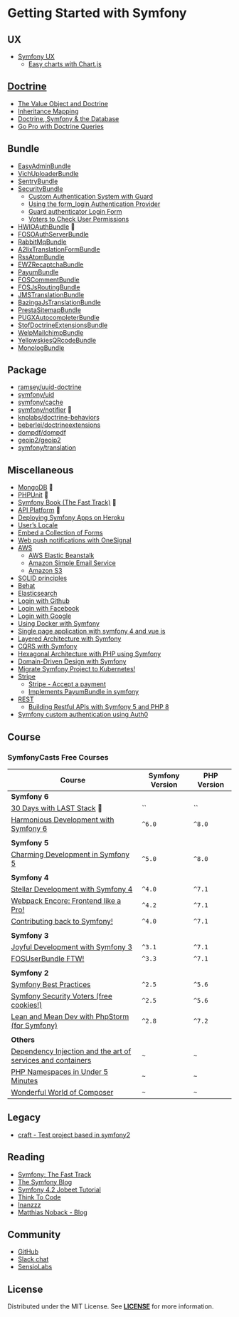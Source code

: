 # Getting Started with Symfony

## UX
- [Symfony UX](https://github.com/habibun/symfony-ux)
  - [Easy charts with Chart.js](https://github.com/habibun/symfony-ux/tree/jakub-tobiasz)


## [Doctrine]((https://github.com/habibun/symfony-doctrine))
  - [The Value Object and Doctrine](https://github.com/habibun/symfony-doctrine/tree/feature-value-object)
  - [Inheritance Mapping](https://github.com/habibun/symfony-doctrine/tree/feature-inheritance-mapping)
  - [Doctrine, Symfony & the Database](https://github.com/habibun/symfony-doctrine/tree/symfony-doctrine)
  - [Go Pro with Doctrine Queries](https://github.com/habibun/symfony-doctrine/tree/doctrine-queries)


## Bundle
- [EasyAdminBundle](https://github.com/habibun/easy-admin-bundle)
- [VichUploaderBundle](https://github.com/habibun/vich-uploader-bundle)
- [SentryBundle](https://github.com/habibun/sentry-symfony)
- [SecurityBundle](https://github.com/symfony/security-bundle)
  - [Custom Authentication System with Guard](https://github.com/habibun/symfony-security/tree/feature-custom-authentication-system-with-guard)
  - [Using the form_login Authentication Provider](https://github.com/habibun/symfony-security/tree/feature-form-login-authenticator)
  - [Guard authenticator Login Form](https://github.com/habibun/symfony-security/tree/feature-form-login)
  - [Voters to Check User Permissions](https://github.com/habibun/symfony-security/tree/feature-voter)
- [HWIOAuthBundle](https://github.com/habibun/hwio-auth-bundle)  :construction:  
- [FOSOAuthServerBundle](https://github.com/habibun/fos-oauth-server-bundle)
- [RabbitMqBundle](https://github.com/habibun/rabbit-mq-bundle)
- [A2lixTranslationFormBundle](https://github.com/habibun/a2lix-translation-form-bundle)
- [RssAtomBundle](https://github.com/habibun/debril-rss-atom-bundle)
- [EWZRecaptchaBundle](https://github.com/habibun/excelwebzone-recaptcha-bundle)
- [PayumBundle](https://github.com/habibun/payum-payum-bundle)
- [FOSCommentBundle](https://github.com/habibun/fos-comment-bundle)
- [FOSJsRoutingBundle](https://github.com/habibun/fos-js-routing-bundle)
- [JMSTranslationBundle](https://github.com/habibun/jms-translation-bundle)
- [BazingaJsTranslationBundle](https://github.com/habibun/willdurand-js-translation-bundle)
- [PrestaSitemapBundle](https://github.com/habibun/presta-sitemap-bundle)
- [PUGXAutocompleterBundle](https://github.com/habibun/pugx-autocompleter-bundle)
- [StofDoctrineExtensionsBundle](https://github.com/habibun/stof-doctrine-extensions-bundle)
- [WelpMailchimpBundle](https://github.com/habibun/welp-mailchimp-bundle)
- [YellowskiesQRcodeBundle](https://github.com/habibun/yellowskies-qr-code-bundle)
- [MonologBundle](https://github.com/habibun/symfony-monolog-bundle)


## Package  
- [ramsey/uuid-doctrine](https://github.com/habibun/ramsey-uuid-doctrine)
- [symfony/uid](https://github.com/habibun/symfony-uid)
- [symfony/cache](https://github.com/habibun/symfony-cache)
- [symfony/notifier](https://github.com/habibun/symfony-notifier) :construction:  
- [knplabs/doctrine-behaviors](https://github.com/habibun/a2lix-translation-form-bundle)
- [beberlei/doctrineextensions](https://github.com/habibun/beberlei-doctrine-extensions)
- [dompdf/dompdf](https://github.com/habibun/dompdf-dompdf)
- [geoip2/geoip2](https://github.com/habibun/geoip2-geoip2)
- [symfony/translation](https://github.com/habibun/symfony-translation)


## Miscellaneous
- [MongoDB](https://github.com/habibun/symfony-mongodb)  :construction:
- [PHPUnit](https://github.com/habibun/symfony-phpunit)  :construction:  
- [Symfony Book (The Fast Track)](https://github.com/habibun/symfony-book)  :construction:  
- [API Platform](https://github.com/habibun/symfony-api-platform)  :construction: 
- [Deploying Symfony Apps on Heroku](https://github.com/habibun/symfony-heroku)
- [User’s Locale](https://github.com/habibun/symfony-user-locale)
- [Embed a Collection of Forms](https://github.com/habibun/symfony-collection-of-forms)
- [Web push notifications with OneSignal](https://github.com/habibun/symfony-one-signal)
- [AWS](https://github.com/habibun/aws)
  - [AWS Elastic Beanstalk](https://github.com/habibun/aws/tree/feature-elastic-beanstalk)
  - [Amazon Simple Email Service](https://github.com/habibun/symfony-notifier)
  - [Amazon S3](https://github.com/habibun/vich-uploader-bundle)
- [SOLID principles](https://github.com/habibun/symfony-solid)
- [Behat](https://github.com/habibun/behat)
- [Elasticsearch](https://github.com/habibun/elasticsearch)
- [Login with Github](https://github.com/habibun/login-with-github)
- [Login with Facebook](https://github.com/habibun/login-with-facebook)
- [Login with Google](https://github.com/habibun/login-with-google)
- [Using Docker with Symfony](https://github.com/habibun/symfony-docker)
- [Single page application with symfony 4 and vue js](https://github.com/habibun/symfony-vue)
- [Layered Architecture with Symfony](https://github.com/habibun/symfony-layered)
- [CQRS with Symfony](https://github.com/habibun/cqrs)
- [Hexagonal Architecture with PHP using Symfony](https://github.com/habibun/hexagonal-architecture)
- [Domain-Driven Design with Symfony](https://github.com/habibun/symfony-ddd)
- [Migrate Symfony Project to Kubernetes!](https://github.com/habibun/kubernetes)
- [Stripe](https://github.com/habibun/stripe)
  - [Stripe - Accept a payment](https://github.com/habibun/stripe/tree/gary-clarke)
  - [Implements PayumBundle in symfony](https://github.com/habibun/payum-payum-bundle)
- [REST](https://github.com/habibun/symfony-rest)
  - [Building Restful APIs with Symfony 5 and PHP 8](https://github.com/habibun/symfony-rest/tree/hantsy)
- [Symfony custom authentication using Auth0](https://github.com/habibun/symfony-auth0)


## Course
###  SymfonyCasts Free Courses
| Course                                                                                 | Symfony Version | PHP Version |
|----------------------------------------------------------------------------------------|-----------------|-------------|
| **Symfony 6**                                                                          |                 |             |
| [30 Days with LAST Stack][sc_last_stack]  :construction:                               | ``              | ``          |
| [Harmonious Development with Symfony 6][sc_symfony6]                                   | `^6.0`          | `^8.0`      |
|                                                                                        |                 |             |
| **Symfony 5**                                                                          |                 |             |
| [Charming Development in Symfony 5][sc_symfony5]                                       | `^5.0`          | `^8.0`      |
|                                                                                        |                 |             |
| **Symfony 4**                                                                          |                 |             |
| [Stellar Development with Symfony 4][sc_symfony4]                                      | `^4.0`          | `^7.1`      |
| [Webpack Encore: Frontend like a Pro!][sc_webpack_encore]                              | `^4.2`          | `^7.1`      |
| [Contributing back to Symfony!][sc_contributing]                                       | `^4.0`          | `^7.1`      |
|                                                                                        |                 |             |
| **Symfony 3**                                                                          |                 |             |
| [Joyful Development with Symfony 3][sc_symfony3]                                       | `^3.1`          | `^7.1`      |
| [FOSUserBundle FTW!][sc_fosuserbundle]                                                 | `^3.3`          | `^7.1`      |
|                                                                                        |                 |             |
| **Symfony 2**                                                                          |                 |             |
| [Symfony Best Practices][sc_symfony_best_practices]                                    | `^2.5`          | `^5.6`      |
| [Symfony Security Voters (free cookies!)][sc_symfony_voters]                           | `^2.5`          | `^5.6`      |
| [Lean and Mean Dev with PhpStorm &#40;for Symfony&#41;][sc_phpstorm]                   | `^2.8`          | `^7.2`      |
|                                                                                        |                 |             |
| **Others**                                                                             |                 |             |
| [Dependency Injection and the art of services and containers][sc_dependency_injection] | `~`             | `~`         |
| [PHP Namespaces in Under 5 Minutes][sc_php_namespaces]                                 | `~`             | `~`         |
| [Wonderful World of Composer][sc_composer]                                             | `~`             | `~`         |



## Legacy
- [craft - Test project based in symfony2](https://github.com/habibun/craft)


## Reading
- [Symfony: The Fast Track](https://symfony.com/book)
- [The Symfony Blog](https://symfony.com/blog/)
- [Symfony 4.2 Jobeet Tutorial](https://jobeet-tutorial.readthedocs.io/en/latest/)
- [Think To Code](https://www.thinktocode.com/)
- [Inanzzz](http://www.inanzzz.com/index.php/posts/symfony)
- [Matthias Noback - Blog](https://matthiasnoback.nl/)


## Community
- [GitHub](https://github.com/symfony/symfony/discussions)
- [Slack chat](https://symfony.com/slack)
- [SensioLabs](https://sensiolabs.com/)


## License
Distributed under the MIT License. See **[LICENSE][license]** for more information.  


[//]: # (Links)
[license]: https://github.com/habibun/symfony/blob/main/LICENSE



[//]: # (# Course Link)
[sc]: https://symfonycasts.com/

[//]: # (Symfony 6)
[sc_last_stack]: https://github.com/habibun/sc-last-stack
[sc_symfony6]: https://github.com/habibun/symfony-casts/tree/symfony6

[//]: # (Symfony 5)
[sc_symfony5]: https://github.com/habibun/symfony-casts/tree/symfony5

[//]: # (Symfony 4)
[sc_symfony4]: https://github.com/habibun/symfony-casts/tree/symfony4
[sc_webpack_encore]: https://github.com/habibun/symfony-casts/tree/webpack-encore
[sc_contributing]: https://github.com/habibun/symfony-casts/tree/contributing

[//]: # (Symfony 3)
[sc_symfony3]: https://github.com/habibun/symfony-casts/tree/symfony3
[sc_fosuserbundle]: https://github.com/habibun/symfony-casts/tree/fosuserbundle


[//]: # (Symfony 2)
[sc_symfony_best_practices]: https://github.com/habibun/symfony-casts/tree/symfony-best-practices
[sc_symfony_voters]: https://github.com/habibun/symfony-casts/tree/symfony-voters


[//]: # (Others)
[sc_phpstorm]: https://github.com/habibun/symfony-casts/tree/phpstorm
[sc_dependency_injection]: https://github.com/habibun/symfony-casts/tree/dependency-injection
[sc_php_namespaces]: https://github.com/habibun/symfony-casts/tree/php-namespaces
[sc_composer]: https://github.com/habibun/symfony-casts/tree/composer  

